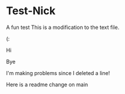 # Test-Nick
A fun test
This is a modification to the text file. 

(:

Hi 

Bye


I'm making problems since I deleted a line! 


Here is a readme change on main